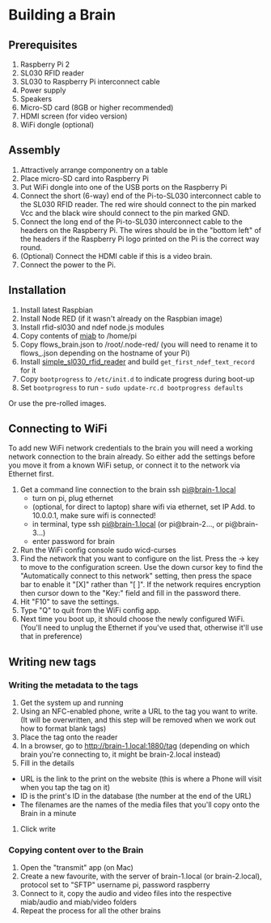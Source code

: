 # Building a Brain

## Prerequisites

1. Raspberry Pi 2
1. SL030 RFID reader
1. SL030 to Raspberry Pi interconnect cable
1. Power supply
1. Speakers
1. Micro-SD card (8GB or higher recommended)
1. HDMI screen (for video version)
1. WiFi dongle (optional)

## Assembly

1. Attractively arrange componentry on a table
1. Place micro-SD card into Raspberry Pi
1. Put WiFi dongle into one of the USB ports on the Raspberry Pi
1. Connect the short (6-way) end of the Pi-to-SL030 interconnect cable to the SL030 RFID reader.  The red wire should connect to the pin marked Vcc and the black wire should connect to the pin marked GND.
1. Connect the long end of the Pi-to-SL030 interconnect cable to the headers on the Raspberry Pi.  The wires should be in the "bottom left" of the headers if the Raspberry Pi logo printed on the Pi is the correct way round.
1. (Optional) Connect the HDMI cable if this is a video brain.
1. Connect the power to the Pi.

## Installation

1. Install latest Raspbian
1. Install Node RED (if it wasn't already on the Raspbian image)
1. Install rfid-sl030 and ndef node.js modules
1. Copy contents of [miab](miab) to /home/pi
1. Copy flows_brain.json to /root/.node-red/ (you will need to rename it to flows_<hostname>.json depending on the hostname of your Pi)
1. Install [simple_sl030_rfid_reader]() and build `get_first_ndef_text_record` for it
1. Copy `bootprogress` to `/etc/init.d` to indicate progress during boot-up
1. Set `bootprogress` to run - `sudo update-rc.d bootprogress defaults`

Or use the pre-rolled images.

## Connecting to WiFi

To add new WiFi network credentials to the brain you will need a working network connection to the brain already.  So either add the settings before you move it from a known WiFi setup, or connect it to the network via Ethernet first.

 1. Get a command line connection to the brain ssh pi@brain-1.local
    - turn on pi, plug ethernet
    - (optional, for direct to laptop) share wifi via ethernet, set IP Add. to 10.0.0.1, make sure wifi is connected!
    - in terminal, type ssh pi@brain-1.local (or pi@brain-2..., or pi@brain-3...)
    - enter password for brain
 1. Run the WiFi config console
     sudo wicd-curses
 1. Find the network that you want to configure on the list.  Press the -> key to move to the configuration screen.  Use the down cursor key to find the "Automatically connect to this network" setting, then press the space bar to enable it "[X]" rather than "[ ]".  If the network requires encryption then cursor down to the "Key:" field and fill in the password there.
 1. Hit "F10" to save the settings.
 1. Type "Q" to quit from the WiFi config app.
 1. Next time you boot up, it should choose the newly configured WiFi.  (You'll need to unplug the Ethernet if you've used that, otherwise it'll use that in preference)

## Writing new tags

### Writing the metadata to the tags
1. Get the system up and running
1. Using an NFC-enabled phone, write a URL to the tag you want to write. (It will be overwritten, and this step will be removed when we work out how to format blank tags)
1. Place the tag onto the reader
1. In a browser, go to http://brain-1.local:1880/tag (depending on which brain you're connecting to, it might be brain-2.local instead)
1. Fill in the details
  * URL is the link to the print on the website (this is where a Phone will visit when you tap the tag on it)
  * ID is the print's ID in the database (the number at the end of the URL)
  * The filenames are the names of the media files that you'll copy onto the Brain in a minute
1. Click write

### Copying content over to the Brain
1. Open the "transmit" app (on Mac)
1. Create a new favourite, with the server of brain-1.local (or brain-2.local), protocol set to "SFTP" username pi, password raspberry
1. Connect to it, copy the audio and video files into the respective miab/audio and miab/video folders
1. Repeat the process for all the other brains


